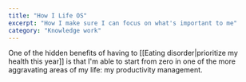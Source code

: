 ```yaml
---
title: "How I Life OS"
excerpt: "How I make sure I can focus on what's important to me"
category: "Knowledge work"
---
```

One of the hidden benefits of having to [[Eating disorder|prioritize my health this year]] is that I'm able to start from zero in one of the more aggravating areas of my life: my productivity management.